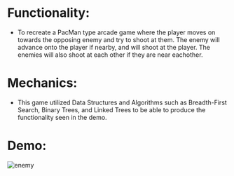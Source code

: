 # Functionality:
- To recreate a PacMan type arcade game where the player moves on towards the opposing enemy and try to shoot at them. The enemy will advance onto the player if nearby, and will shoot at the player. The enemies will also shoot at each other if they are near eachother. 

# Mechanics:
- This game utilized Data Structures and Algorithms such as Breadth-First Search, Binary Trees, and Linked Trees to be able to produce the functionality seen in the demo.

# Demo:
![enemy](https://user-images.githubusercontent.com/44532267/216748744-bd7a5d73-1f94-4fba-8c7b-3333ca67f3d0.gif)
